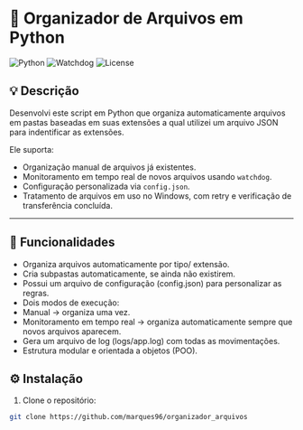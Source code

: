 # 📂 Organizador de Arquivos em Python

![Python](https://img.shields.io/badge/Python-3.8%2B-blue)
![Watchdog](https://img.shields.io/badge/Watchdog-monitoring-green)
![License](https://img.shields.io/badge/License-MIT-lightgrey)

## 💡 Descrição

Desenvolvi este script em Python que organiza automaticamente arquivos em pastas baseadas em suas extensões a qual utilizei um arquivo JSON para indentificar as extensões.  

Ele suporta:

- Organização manual de arquivos já existentes.  
- Monitoramento em tempo real de novos arquivos usando `watchdog`.  
- Configuração personalizada via `config.json`.  
- Tratamento de arquivos em uso no Windows, com retry e verificação de transferência concluída.  

---

## 🚀 Funcionalidades

- Organiza arquivos automaticamente por tipo/ extensão.
- Cria subpastas automaticamente, se ainda não existirem.
- Possui um arquivo de configuração (config.json) para personalizar as regras.
- Dois modos de execução:
- Manual → organiza uma vez.
- Monitoramento em tempo real → organiza automaticamente sempre que novos arquivos aparecem.
- Gera um arquivo de log (logs/app.log) com todas as movimentações.
- Estrutura modular e orientada a objetos (POO).

## ⚙️ Instalação

1. Clone o repositório:

```bash
git clone https://github.com/marques96/organizador_arquivos

